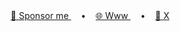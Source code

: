 <div align="center">  
  <a href="https://ko-fi.com/codedspirit">🍦 Sponsor me </a> &#160;&#160;&#160; •&#160;&#160;&#160; <a href="https://codedsprit.xyz">🌐 Www </a>&#160;&#160;&#160; •&#160;&#160;&#160; <a href="https://twitter.com/codedsprit">🧩 X </a></sub>
  </div>
